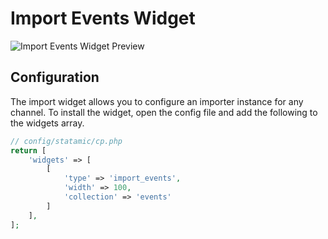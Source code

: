 # Import Events Widget

![Import Events Widget Preview](https://cdn.jsdelivr.net/gh/objectivehtml/statamic-events/docs/screenshots/import-widget-preview.gif)

## Configuration

The import widget allows you to configure an importer instance for any channel. To install the widget, open the config file and add the following to the widgets array.

``` php
// config/statamic/cp.php
return [
    'widgets' => [
        [
            'type' => 'import_events',
            'width' => 100,
            'collection' => 'events'
        ]
    ],
];